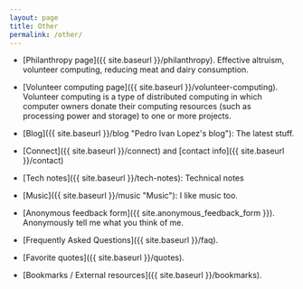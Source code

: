 ```yaml
---
layout: page
title: Other
permalink: /other/
---
```


- [Philanthropy page]({{ site.baseurl }}/philanthropy). Effective altruism,
  volunteer computing, reducing meat and dairy consumption.

- [Volunteer computing page]({{ site.baseurl }}/volunteer-computing).
  Volunteer computing is a type of distributed computing in which computer
  owners donate their computing resources (such as processing power and
  storage) to one or more projects.

- [Blog]({{ site.baseurl }}/blog "Pedro Ivan Lopez's blog"): The latest stuff.

- [Connect]({{ site.baseurl }}/connect) and
  [contact info]({{ site.baseurl }}/contact)

- [Tech notes]({{ site.baseurl }}/tech-notes): Technical notes

- [Music]({{ site.baseurl }}/music "Music"): I like music too.

- [Anonymous feedback form]({{ site.anonymous_feedback_form }}).  Anonymously
  tell me what you think of me.

- [Frequently Asked Questions]({{ site.baseurl }}/faq).

- [Favorite quotes]({{ site.baseurl }}/quotes).

- [Bookmarks / External resources]({{ site.baseurl }}/bookmarks).
